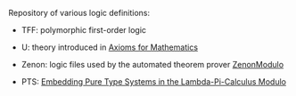 Repository of various logic definitions:

- TFF: polymorphic first-order logic

- U: theory introduced in [Axioms for
  Mathematics](https://doi.org/10.4230/LIPIcs.FSCD.2021.20)

- Zenon: logic files used by the automated theorem prover
  [ZenonModulo](https://github.com/Deducteam/zenon_modulo/tree/modulo_lp)

- PTS: [Embedding Pure Type Systems in the Lambda-Pi-Calculus
Modulo](http://doi.org/10.1007/978-3-540-73228-0_9)
